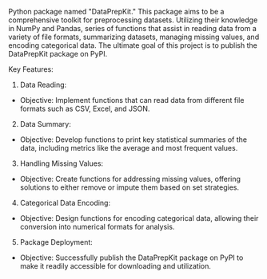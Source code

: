 Python package named "DataPrepKit." This package aims to be a comprehensive toolkit for preprocessing datasets. Utilizing their knowledge in NumPy and Pandas, series of functions that assist in reading data from a variety of file formats, summarizing datasets, managing missing values, and encoding categorical data. The ultimate goal of this project is to publish the DataPrepKit package on PyPI.

Key Features:

1. Data Reading:
- Objective: Implement functions that can read data from different file formats such as CSV, Excel, and JSON.

2. Data Summary:
- Objective: Develop functions to print key statistical summaries of the data, including metrics like the average and most frequent values.

3. Handling Missing Values:
- Objective: Create functions for addressing missing values, offering solutions to either remove or impute them based on set strategies.

4. Categorical Data Encoding:
- Objective: Design functions for encoding categorical data, allowing their conversion into numerical formats for analysis.

5. Package Deployment:
- Objective: Successfully publish the DataPrepKit package on PyPI to make it readily accessible for downloading and utilization.
